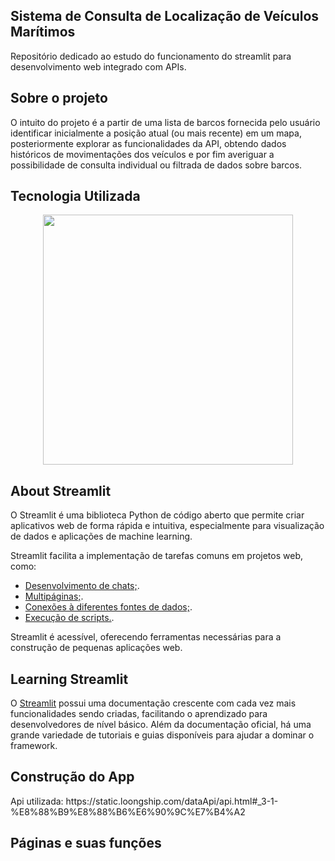 <!--<p align="center"><a href="#"><img src="src/icon.jpeg" width="350"></a></p>-->

## Sistema de Consulta de Localização de Veículos Marítimos

Repositório dedicado ao estudo do funcionamento do streamlit para desenvolvimento web integrado com APIs.

## Sobre o projeto

<p>
  O intuito do projeto é a partir de uma lista de barcos fornecida pelo usuário identificar inicialmente a posição atual (ou mais recente) em um mapa, posteriormente explorar as funcionalidades
  da API, obtendo dados históricos de movimentações dos veículos e por fim averiguar a possibilidade de consulta individual ou filtrada de dados sobre barcos. 
</p>

## Tecnologia Utilizada
<p align="center"><a href="https://docs.streamlit.io/" target="_blank"><img src="https://streamlit.io/images/brand/streamlit-logo-secondary-colormark-lighttext.png" width="400"></a></p>

## About Streamlit
O Streamlit é uma biblioteca Python de código aberto que permite criar aplicativos web de forma rápida e intuitiva, especialmente para visualização de dados e aplicações de machine learning.
<br>

Streamlit facilita a implementação de tarefas comuns em projetos web, como:

- [Desenvolvimento de chats;](https://docs.streamlit.io/develop/tutorials/llms).
- [Multipáginas;](https://docs.streamlit.io/develop/tutorials/multipage).
- [Conexões à diferentes fontes de dados;](https://docs.streamlit.io/develop/tutorials/databases).
- [Execução de scripts.](https://docs.streamlit.io/develop/tutorials/execution-flow).

Streamlit é acessível, oferecendo ferramentas necessárias para a construção de pequenas aplicações web.

## Learning Streamlit

O [Streamlit](https://docs.streamlit.io/) possui uma documentação crescente com cada vez mais funcionalidades sendo criadas, facilitando o aprendizado para desenvolvedores de nível básico. Além da documentação oficial, há uma grande variedade de tutoriais e guias disponíveis para ajudar a dominar o framework.

## Construção do App
<p>
  
</p>
Api utilizada: https://static.loongship.com/dataApi/api.html#_3-1-%E8%88%B9%E8%88%B6%E6%90%9C%E7%B4%A2

## Páginas e suas funções
